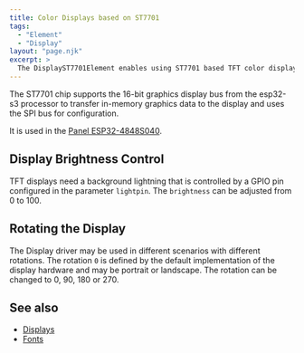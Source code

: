 ```yaml
---
title: Color Displays based on ST7701
tags:
  - "Element"
  - "Display"
layout: "page.njk"
excerpt: >
  The DisplayST7701Element enables using ST7701 based TFT color displays in HomeDing based devices.
---
```


<!-- ![xxxx display](/elements/display/xxxx.jpg) -->

The ST7701 chip supports the 16-bit graphics display bus from the esp32-s3 processor to transfer in-memory graphics data to the display and uses the SPI bus for configuration.

It is used in the [Panel ESP32-4848S040](/boards/esp32s3/panel-4848S040.md).


## Display Brightness Control

TFT displays need a background lightning that is controlled by a GPIO pin configured in
the parameter `lightpin`.
The `brightness` can be adjusted from 0 to 100.


## Rotating the Display

The Display driver may be used in different scenarios with different rotations. The rotation `0` is defined by the default
implementation of the display hardware and may be portrait or landscape. The rotation can be changed to 0, 90, 180 or 270.


## See also

* [Displays](/elements/display/index.md)
* [Fonts](/elements/display/fonts.md)
